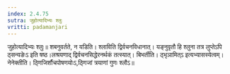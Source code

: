 ```yaml
---
index: 2.4.75
sutra: जुहोत्यादिभ्यः श्लुः
vritti: padamanjari
---
```


 जुहोत्यादिभ्यः श्लुः॥ शबनुवर्तते, न यडिति। श्लाविति द्विर्वचनविधानात्। यङ्नुवृतौ हि श्लुना तत्र लुप्तेऽपि ठ्सन्यङेःऽ इति षष्ठ।लश्रयणाद् द्विर्वचनसिद्धेरनर्थकं तत्स्यात्। बिभर्तीति। ठ्भृञामित्ऽ इत्यभ्यासस्येत्वम्। नेनेक्तीति। ठ्णिजिर्शौचपोषणयोःऽ,ठ्णिजां त्रयाणां गुणः श्लौऽ॥